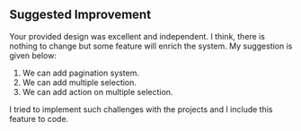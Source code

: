 ## Suggested Improvement
Your provided design was excellent and independent. I think, there is nothing to change but some feature will enrich the system. My suggestion is given below: 
   1. We can add pagination system.
   2. We can add multiple selection.
   3. We can add action on multiple selection.

I tried to implement such challenges with the projects and I include this feature to code.
